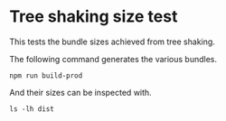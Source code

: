# Tree shaking size test

This tests the bundle sizes achieved from tree shaking.

The following command generates the various bundles.

```
npm run build-prod
```

And their sizes can be inspected with.

```
ls -lh dist
```
